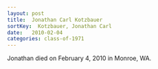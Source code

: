 ```yaml
---
layout: post
title:  Jonathan Carl Kotzbauer
sortKey:  Kotzbauer, Jonathan Carl
date:   2010-02-04
categories: class-of-1971
---
```

Jonathan died on February 4, 2010 in Monroe, WA.
